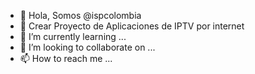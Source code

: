 - 👋 Hola, Somos @ispcolombia
- 👀 Crear Proyecto de Aplicaciones de IPTV por internet
- 🌱 I’m currently learning ...
- 💞️ I’m looking to collaborate on ...
- 📫 How to reach me ...

<!---
ispcolombia/ispcolombia is a ✨ special ✨ repository because its `README.md` (this file) appears on your GitHub profile.
You can click the Preview link to take a look at your changes.
--->
